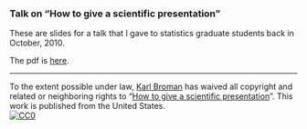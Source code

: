 ### Talk on &ldquo;How to give a scientific presentation&rdquo;

These are slides for a talk that I gave to statistics graduate
students back in October, 2010.

The pdf is [here](http://www.biostat.wisc.edu/~kbroman/presentations/giving_talks.pdf).

<hr/>

To the extent possible under law,
[Karl Broman](http://github.com/kbroman)
has waived all copyright and related or neighboring rights to
&ldquo;[How to give a scientific presentation](http://github.com/kbroman/Talk_GivingTalks)&rdquo;.
This work is published from the United States.
<br/>
[![CC0](http://i.creativecommons.org/p/zero/1.0/88x31.png)](http://creativecommons.org/publicdomain/zero/1.0/)
